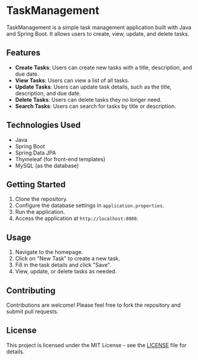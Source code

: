 # TaskManagement

TaskManagement is a simple task management application built with Java and Spring Boot. It allows users to create, view, update, and delete tasks.

## Features

- **Create Tasks**: Users can create new tasks with a title, description, and due date.
- **View Tasks**: Users can view a list of all tasks.
- **Update Tasks**: Users can update task details, such as the title, description, and due date.
- **Delete Tasks**: Users can delete tasks they no longer need.
- **Search Tasks**: Users can search for tasks by title or description.

## Technologies Used

- Java
- Spring Boot
- Spring Data JPA
- Thymeleaf (for front-end templates)
- MySQL (as the database)

## Getting Started

1. Clone the repository.
2. Configure the database settings in `application.properties`.
3. Run the application.
4. Access the application at `http://localhost:8080`.

## Usage

1. Navigate to the homepage.
2. Click on "New Task" to create a new task.
3. Fill in the task details and click "Save".
4. View, update, or delete tasks as needed.

## Contributing

Contributions are welcome! Please feel free to fork the repository and submit pull requests.

## License

This project is licensed under the MIT License - see the [LICENSE](LICENSE) file for details.
